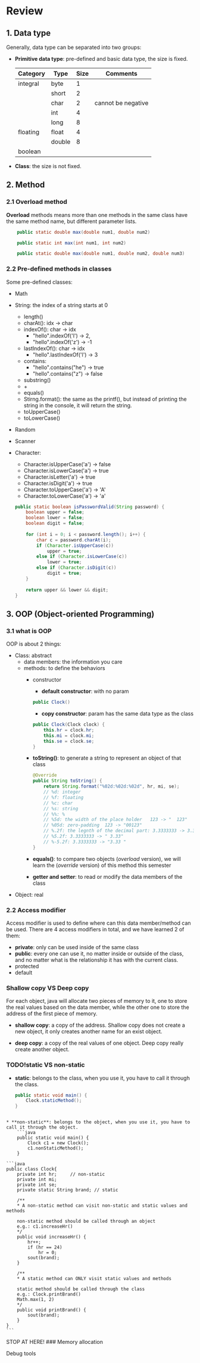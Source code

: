 # Review


## 1. Data type
Generally, data type can be separated into two groups:
* **Primitive data type**: pre-defined and basic data type, the size is fixed.

    |Category|Type|Size|Comments|
    | - | - | - | - |
    |integral|byte|1||
    ||short|2||
    ||char|2|cannot be negative|
    ||int|4||
    ||long|8||
    |floating|float|4||
    ||double|8||
    |boolean||||
* **Class**: the size is not fixed.


## 2. Method

### 2.1 Overload method
**Overload** methods means more than one methods in the same class have the same method name, but different parameter lists.

```java
    public static double max(double num1, double num2)

    public static int max(int num1, int num2)

    public static double max(double num1, double num2, double num3)
```
### 2.2 Pre-defined methods in classes
Some pre-defined classes:
* Math
* String:
    the index of a string starts at 0
    
    * length()
    * charAt(): idx -> char
    * indexOf(): char -> idx 
        * "hello".indexOf('l') -> 2, 
        * "hello".indexOf('z') -> -1
    * lastIndexOf(): char -> idx 
        * "hello".lastIndexOf('l') -> 3
    * contains: 
        * "hello".contains("he") -> true
        * "hello".contains("z") -> false
    * substring()
    * \+ 
    * equals()
    * Stirng.format(): the same as the printf(), but instead of printing the string in the console, it will return the string.
    * toUpperCase()
    * toLowerCase()
* Random
* Scanner
* Character: 
    * Character.isUpperCase('a') -> false
    * Character.isLowerCase('a') -> true
    * Character.isLetter('a') -> true
    * Character.isDigit('a') -> true
    * Character.toUpperCase('a') -> 'A'
    * Character.toLowerCase('a') -> 'a'

    ```java
    public static boolean isPasswordValid(String password) {
        boolean upper = false;
        boolean lower = false;
        boolean digit = false;
        
        for (int i = 0; i < password.length(); i++) {
            char c = password.charAt(i);
            if (Character.isUpperCase(c))
                upper = true;
            else if (Character.isLowerCase(c))
                lower = true;
            else if (Character.isDigit(c))
                digit = true;
        }
        
        return upper && lower && digit;
    }
    ```


## 3. OOP (Object-oriented Programming)

### 3.1 what is OOP
OOP is about 2 things:
* Class: abstract
    * data members: the information you care 
    * methods: to define the behaviors
        * constructor
            * **default constructor**: with no param
            ```Java
            public Clock()
            ```
            * **copy constructor**: param has the same data type as the class
            ```Java
            public Clock(Clock clock) {
                this.hr = clock.hr; 
                this.mi = clock.mi;
                this.se = clock.se;
            }
            ```
            
        * **toString()**: to generate a string to represent an object of that class
        
            ```java
            @Override
            public String toString() {
                return String.format("%02d:%02d:%02d", hr, mi, se);
                // %d: integer
                // %f: floating
                // %c: char
                // %s: string
                // %%: %
                // %5d: the width of the place holder   123 -> "  123"
                // %05d: zero-padding  123 -> "00123"
                // %.2f: the legnth of the decimal part: 3.3333333 -> 3.33 
                // %5.2f: 3.3333333 -> " 3.33"
                // %-5.2f: 3.3333333 -> "3.33 "
            }
            ```
        
            
        
        * **equals()**: to compare two objects (*overload* version), we will learn the (*override* version) of this method this semester
        
        * **getter and setter**: to read or modify the data members of the class
* Object: real

### 2.2 Access modifier
Access modifier is used to define where can this data member/method can be used. There are 4 access modifiers in total, and we have learned 2 of them:
* **private**: only can be used inside of the same class
* **public**: every one can use it, no matter inside or outside of the class, and no matter what is the relationship it has with the current class.
* protected
* default

### Shallow copy VS Deep copy
For each object, java will allocate two pieces of memory to it, one to store the real values based on the data member, while the other one to store the address of the first piece of memory.

* **shallow copy**: a copy of the address. Shallow copy does not create a new object, it only creates another name for an exist object. 

* **deep copy**: a copy of the real values of one object. Deep copy really create another object.

### TODO!static VS non-static
* **static**: belongs to the class, when you use it, you have to call it through the class. 
  
    ```java
    public static void main() {
        Clock.staticMethod();
    }
    ```
```
    
* **non-static**: belongs to the object, when you use it, you have to call it through the object.
    ```java
    public static void main() {
        Clock c1 = new Clock();
        c1.nonStaticMethod();
    }
```
    ```java
    public class Clock{
        private int hr;     // non-static
        private int mi;
        private int se;
        private static String brand; // static 
    
        /**
        * A non-static method can visit non-static and static values and methods
    
        non-static method should be called through an object
        e.g.: c1.increaseHr()
        */
        public void increaseHr() {  
            hr++;
            if (hr == 24)
                hr = 0;
            sout(brand);
        }
    
        /**
        * A static method can ONLY visit static values and methods
    
        static method should be called through the class
        e.g.: Clock.printBrand()
        Math.max(1, 2)
        */
        public void printBrand() {
            sout(brand);
        } 
    }
    ```

STOP AT HERE! ### Memory allocation

Debug tools